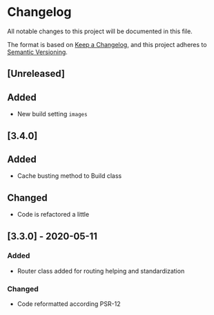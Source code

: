 # Changelog
All notable changes to this project will be documented in this file.

The format is based on [Keep a Changelog](https://keepachangelog.com/en/1.0.0/),
and this project adheres to [Semantic Versioning](https://semver.org/spec/v2.0.0.html).

## [Unreleased]
## Added
- New build setting `images`

## [3.4.0]
## Added
- Cache busting method to Build class

## Changed
- Code is refactored a little

## [3.3.0] - 2020-05-11
### Added
- Router class added for routing helping and standardization

### Changed
- Code reformatted according PSR-12
